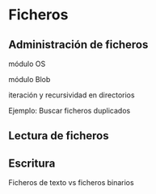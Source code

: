 # Ficheros

## Administración de ficheros

módulo OS


módulo Blob


iteración y recursividad en directorios

Ejemplo: Buscar ficheros duplicados


## Lectura de ficheros

## Escritura


Ficheros de texto vs ficheros binarios

